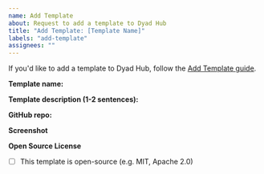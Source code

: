 ```yaml
---
name: Add Template
about: Request to add a template to Dyad Hub
title: "Add Template: [Template Name]"
labels: "add-template"
assignees: ""
---
```


If you'd like to add a template to Dyad Hub, follow the [Add Template guide](https://https://ternary-pre-domain.vercel.app/docs/templates/add-template).

**Template name:**

**Template description (1-2 sentences):**

**GitHub repo:**

**Screenshot**

<!-- Please attach a screenshot of your template in action -->

**Open Source License**

- [ ] This template is open-source (e.g. MIT, Apache 2.0)
